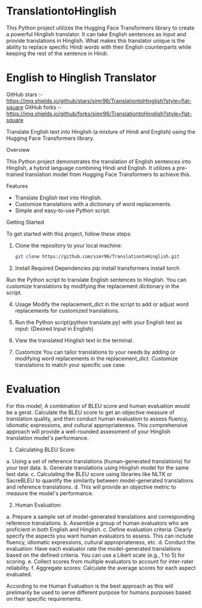 # TranslationtoHinglish
This Python project utilizes the Hugging Face Transformers library to create a powerful Hinglish translator. It can take English sentences as input and provide translations in Hinglish. What makes this translator unique is the ability to replace specific Hindi words with their English counterparts while keeping the rest of the sentence in Hindi.
# English to Hinglish Translator

GitHub stars :- https://img.shields.io/github/stars/simr96/TranslationtoHinglish?style=flat-square
GitHub forks :- https://img.shields.io/github/forks/simr96/TranslationtoHinglish?style=flat-square

Translate English text into Hinglish (a mixture of Hindi and English) using the Hugging Face Transformers library.

Overview

This Python project demonstrates the translation of English sentences into Hinglish, a hybrid language combining Hindi and English. It utilizes a pre-trained translation model from Hugging Face Transformers to achieve this.

Features

- Translate English text into Hinglish.
- Customize translations with a dictionary of word replacements.
- Simple and easy-to-use Python script.

Getting Started

To get started with this project, follow these steps:

1. Clone the repository to your local machine:

   ```bash
   git clone https://github.com/simr96/TranslationtoHinglish.git

2. Install Required Dependencies
pip install transformers
install torch

Run the Python script to translate English sentences to Hinglish. You can customize translations by modifying the replacement dictionary in the script.

4. Usage
Modify the replacement_dict in the script to add or adjust word replacements for customized translations.

5. Run the Python script(python translate.py) with your English text as input: {Desired Input in English}
   


5. View the translated Hinglish text in the terminal.

6. Customize
You can tailor translations to your needs by adding or modifying word replacements in the replacement_dict. Customize translations to match your specific use case.

# Evaluation

For this model, A combination of BLEU score and human evaluation would be a gerat. Calculate the BLEU score to get an objective measure of translation quality, and then conduct human evaluation to assess fluency, idiomatic expressions, and cultural appropriateness. This comprehensive approach will provide a well-rounded assessment of your Hinglish translation model's performance.

1. Calculating BLEU Score:

  a. Using a set of reference translations (human-generated translations) for your test data.
  b. Generate translations using Hinglish model for the same test data.
  c. Calculating the BLEU score using libraries like NLTK or SacreBLEU to quantify the similarity between model-generated translations and reference translations.
  d. This will provide an objective metric to measure the model's performance.

2. Human Evaluation:

  a. Prepare a sample set of model-generated translations and corresponding reference translations. 
  b. Assemble a group of human evaluators who are proficient in both English and Hinglish.
  c. Define evaluation criteria: Clearly specify the aspects you want human evaluators to assess. This can include fluency, idiomatic expressions, cultural appropriateness, etc.
  d. Conduct the evaluation: Have each evaluator rate the model-generated translations based on the defined criteria. You can use a Likert scale (e.g., 1 to 5) for scoring.
  e. Collect scores from multiple evaluators to account for inter-rater reliability.
  f. Aggregate scores: Calculate the average scores for each aspect evaluated.

  According to me Human Evaluation is the best approach as this will prelimarily be used to serve different purpose for humans purposes based on their specific requirements.

